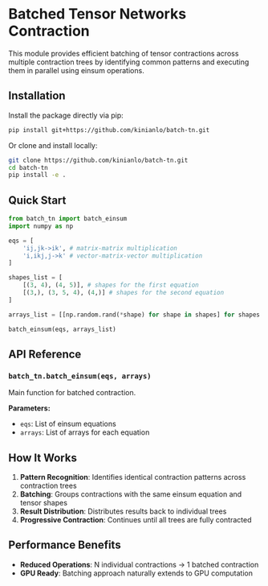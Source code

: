 # Batched Tensor Networks Contraction 

This module provides efficient batching of tensor contractions across multiple contraction trees by identifying common patterns and executing them in parallel using einsum operations.

## Installation

Install the package directly via pip:

```bash
pip install git+https://github.com/kinianlo/batch-tn.git
```

Or clone and install locally:

```bash
git clone https://github.com/kinianlo/batch-tn.git
cd batch-tn
pip install -e .
```

## Quick Start

```python
from batch_tn import batch_einsum
import numpy as np

eqs = [
    'ij,jk->ik', # matrix-matrix multiplication
    'i,ikj,j->k' # vector-matrix-vector multiplication
]

shapes_list = [
    [(3, 4), (4, 5)], # shapes for the first equation
    [(3,), (3, 5, 4), (4,)] # shapes for the second equation
]

arrays_list = [[np.random.rand(*shape) for shape in shapes] for shapes in shapes_list]

batch_einsum(eqs, arrays_list)
```

## API Reference

### `batch_tn.batch_einsum(eqs, arrays)`

Main function for batched contraction.

**Parameters:**
- `eqs`: List of einsum equations
- `arrays`: List of arrays for each equation

## How It Works

1. **Pattern Recognition**: Identifies identical contraction patterns across contraction trees
2. **Batching**: Groups contractions with the same einsum equation and tensor shapes
3. **Result Distribution**: Distributes results back to individual trees
4. **Progressive Contraction**: Continues until all trees are fully contracted

## Performance Benefits

- **Reduced Operations**: N individual contractions → 1 batched contraction
- **GPU Ready**: Batching approach naturally extends to GPU computation